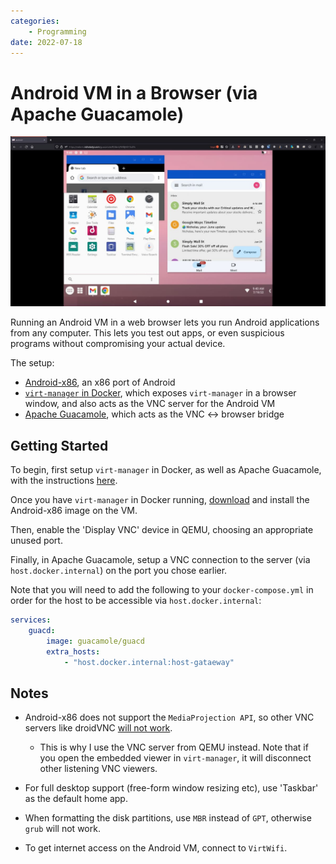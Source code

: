 ```yaml
---
categories:
    - Programming
date: 2022-07-18
---
```


# Android VM in a Browser (via Apache Guacamole)

![](../../static/images/2022-07-18/android-vm.jpg)

Running an Android VM in a web browser lets you run Android applications from any computer. This lets you test out apps, or even suspicious programs without compromising your actual device.

The setup:

-   [Android-x86][android-x86], an x86 port of Android
-   [`virt-manager` in Docker][virt-manager-docker], which exposes `virt-manager` in a browser window, and also acts as the VNC server for the Android VM
-   [Apache Guacamole][apache-guacamole], which acts as the VNC <-> browser bridge

<!-- more -->

## Getting Started

To begin, first setup `virt-manager` in Docker, as well as Apache Guacamole, with the instructions [here](2022-07-10-win11-vm-gpu-passthrough.md).

Once you have `virt-manager` in Docker running, [download][android-x86-dl] and install the Android-x86 image on the VM.

Then, enable the 'Display VNC' device in QEMU, choosing an appropriate unused port.

Finally, in Apache Guacamole, setup a VNC connection to the server (via `host.docker.internal`) on the port you chose earlier.

Note that you will need to add the following to your `docker-compose.yml` in order for the host to be accessible via `host.docker.internal`:

```yaml hl_lines="4 5"
services:
    guacd:
        image: guacamole/guacd
        extra_hosts:
            - "host.docker.internal:host-gataeway"
```

## Notes

-   Android-x86 does not support the `MediaProjection API`, so other VNC servers like droidVNC [will not work][droid-vnc].

    -   This is why I use the VNC server from QEMU instead. Note that if you open the embedded viewer in `virt-manager`, it will disconnect other listening VNC viewers.

-   For full desktop support (free-form window resizing etc), use 'Taskbar' as the default home app.
-   When formatting the disk partitions, use `MBR` instead of `GPT`, otherwise `grub` will not work.
-   To get internet access on the Android VM, connect to `VirtWifi`.

[apache-guacamole]: https://guacamole.apache.org/
[android-x86]: https://www.android-x86.org/
[android-x86-dl]: https://www.android-x86.org/download.html
[virt-manager-docker]: https://github.com/m-bers/docker-virt-manager
[droid-vnc]: https://github.com/bk138/droidVNC-NG#notes
